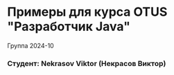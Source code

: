 # Примеры для курса OTUS "Разработчик Java"
Группа 2024-10

### Студент: Nekrasov Viktor (Некрасов Виктор)
